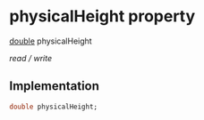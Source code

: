 


# physicalHeight property






[double](https://api.flutter.dev/flutter/dart-core/double-class.html) physicalHeight
  
_read / write_






## Implementation

```dart
double physicalHeight;


```







